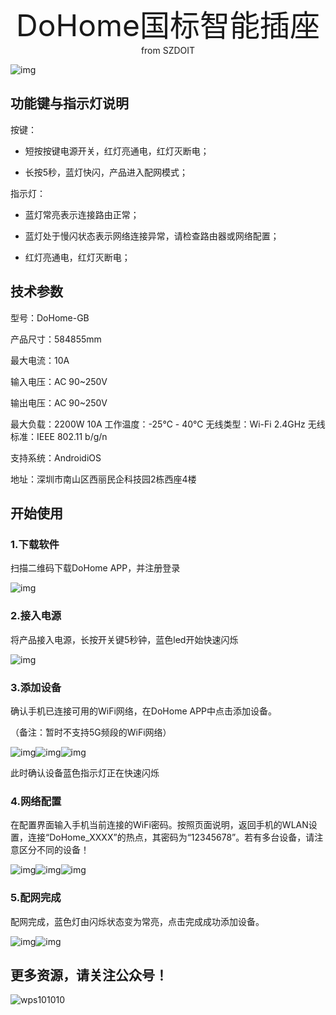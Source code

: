  <center> <font size=10> DoHome国标智能插座 </font></center>

<center> from SZDOIT </center>

![img](wps1.jpg) 

## 功能键与指示灯说明

按键：

- 短按按键电源开关，红灯亮通电，红灯灭断电；

- 长按5秒，蓝灯快闪，产品进入配网模式；

指示灯：

- 蓝灯常亮表示连接路由正常；

- 蓝灯处于慢闪状态表示网络连接异常，请检查路由器或网络配置；

- 红灯亮通电，红灯灭断电；

## 技术参数

型号：DoHome-GB

产品尺寸：584855mm

最大电流：10A

输入电压：AC 90~250V

输出电压：AC 90~250V

最大负载：2200W 10A  工作温度：-25℃ - 40℃
无线类型：Wi-Fi 2.4GHz 无线标准：IEEE 802.11 b/g/n

支持系统：AndroidiOS

地址：深圳市南山区西丽民企科技园2栋西座4楼

## 开始使用

### 1.下载软件

扫描二维码下载DoHome APP，并注册登录

![img](wps2.jpg) 

### 2.接入电源

将产品接入电源，长按开关键5秒钟，蓝色led开始快速闪烁

![img](wps3.jpg) 

### 3.添加设备

确认手机已连接可用的WiFi网络，在DoHome APP中点击添加设备。

（备注：暂时不支持5G频段的WiFi网络）

![img](wps4.png)![img](wps5.png)![img](wps6.jpg) 

此时确认设备蓝色指示灯正在快速闪烁

 

### 4.网络配置

在配置界面输入手机当前连接的WiFi密码。按照页面说明，返回手机的WLAN设置，连接“DoHome_XXXX”的热点，其密码为“12345678”。若有多台设备，请注意区分不同的设备！

![img](wps7.png)![img](wps8.jpg)![img](wps9.jpg) 

### 5.配网完成

配网完成，蓝色灯由闪烁状态变为常亮，点击完成成功添加设备。

![img](wps10.png)![img](wps11.jpg) 

## 更多资源，请关注公众号！

![wps101010](wps101010.png)